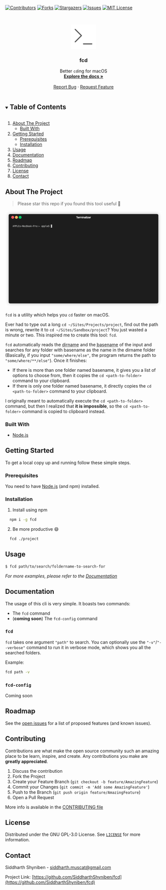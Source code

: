[![Contributors][contributors-shield]][contributors-url]
[![Forks][forks-shield]][forks-url]
[![Stargazers][stars-shield]][stars-url]
[![Issues][issues-shield]][issues-url]
[![MIT License][license-shield]][license-url]



<!-- PROJECT LOGO -->
<br />
<p align="center">
  <a href="https://github.com/SiddharthShyniben/fcd">
    <img src="assets/logo.svg" alt="Logo" width="80" height="80">
  </a>

  <h3 align="center">fcd</h3>

  <p align="center">
    Better <code>cd</code>ing for macOS
    <br />
    <a href="#documentation"><strong>Explore the docs »</strong></a>
    <br />
    <br />
    <a href="https://github.com/SiddharthShyniben/fcd/issues">Report Bug</a>
    ·
    <a href="https://github.com/SiddharthShyniben/fcd/issues">Request Feature</a>
  </p>
</p>



<!-- TABLE OF CONTENTS -->
<details open="open">
  <summary><h2 style="display: inline-block">Table of Contents</h2></summary>
  <ol>
    <li>
      <a href="#about-the-project">About The Project</a>
      <ul>
        <li><a href="#built-with">Built With</a></li>
      </ul>
    </li>
    <li>
      <a href="#getting-started">Getting Started</a>
      <ul>
        <li><a href="#prerequisites">Prerequisites</a></li>
        <li><a href="#installation">Installation</a></li>
      </ul>
    </li>
    <li><a href="#usage">Usage</a></li>
    <li><a href="#documentation">Documentation</a></li>
    <li><a href="#roadmap">Roadmap</a></li>
    <li><a href="#contributing">Contributing</a></li>
    <li><a href="#license">License</a></li>
    <li><a href="#contact">Contact</a></li>
  </ol>
</details>



<!-- ABOUT THE PROJECT -->
## About The Project

> Please star this repo if you found this tool useful :star2:

![fcd Screen Shot][product-gif]

`fcd` is a utility which helps you `cd` faster on macOS. 

Ever had to type out a long `cd ~/Sites/Projects/project`, find out the path is wrong, rewrite it to `cd ~/Sites/Sandbox/project`? You just wasted a minute or two. 
This inspired me to create this tool: `fcd`.

`fcd` automatically reads the <abbr title="the directory name of a path, similar to the Unix dirname command">dirname</abbr> and the <abbr title="the last portion of a path, similar to the Unix basename">basename</abbr> of the input and searches for any folder with basename as the name in the dirname folder (Basically, if you input `"some/where/else"`, the program returns the path to `"some/where/**/else"`). Once it finishes:
* If there is more than one folder named basename, it gives you a list of options to choose from, then it copies the `cd <path-to-folder>` command to your clipboard.
* If there is only one folder named basename, it directly copies the `cd <path-to-folder>` command to your clipboard.

I originally meant to automatically execute the `cd <path-to-folder>` command, but then I realized that **it is impossible**, so the `cd <path-to-folder>` command is copied to clipboard instead.



### Built With

* [Node.js][node-url]


<!-- GETTING STARTED -->
## Getting Started

To get a local copy up and running follow these simple steps.

### Prerequisites

You need to have [Node.js][node-url] (and npm) installed.

### Installation

1. Install using npm
  ```sh
    npm i -g fcd
  ```
2. Be more productive :smile:
  ```sh
    fcd ./project
  ```

<!-- USAGE EXAMPLES -->
## Usage

```sh
$ fcd path/to/search/foldername-to-search-for
```

_For more examples, please refer to the [Documentation](#documentation)_



<!-- Documentation -->
## Documentation

The usage of this cli is very simple. It boasts two commands:

* The `fcd` command
* (**coming soon**) The `fcd-config` command

### `fcd`

`fcd` takes one argument `"path"` to search. You can optionally use the `"-v"`/`"--verbose"` command to run it in verbose mode, which shows you all the searched folders.

Example:

```sh
fcd path -v
```

### `fcd-config`

Coming soon



<!-- ROADMAP -->
## Roadmap

See the [open issues](https://github.com/SiddharthShyniben/fcd/issues) for a list of proposed features (and known issues).



<!-- CONTRIBUTING -->
## Contributing

Contributions are what make the open source community such an amazing place to be learn, inspire, and create. Any contributions you make are **greatly appreciated**.

1. Discuss the contribution
2. Fork the Project
3. Create your Feature Branch (`git checkout -b feature/AmazingFeature`)
4. Commit your Changes (`git commit -m 'Add some AmazingFeature'`)
5. Push to the Branch (`git push origin feature/AmazingFeature`)
6. Open a Pull Request

More info is available in the [CONTRIBUTING file](./CONTRIBUTING.md)



<!-- LICENSE -->
## License

Distributed under the GNU GPL-3.0 License. See [`LICENSE`](./LICENSE) for more information.



<!-- CONTACT -->
## Contact

Siddharth Shyniben - siddharth.muscat@gmail.com

Project Link: [https://github.com/SiddharthShyniben/fcd](https://github.com/SiddharthShyniben/fcd)





<!-- MARKDOWN LINKS & IMAGES -->
[contributors-shield]: https://img.shields.io/github/contributors/SiddharthShyniben/fcd.svg?style=for-the-badge
[contributors-url]: https://github.com/SiddharthShyniben/fcd/graphs/contributors
[forks-shield]: https://img.shields.io/github/forks/SiddharthShyniben/fcd.svg?style=for-the-badge
[forks-url]: https://github.com/SiddharthShyniben/fcd/network/members
[stars-shield]: https://img.shields.io/github/stars/SiddharthShyniben/fcd.svg?style=for-the-badge
[stars-url]: https://github.com/SiddharthShyniben/fcd/stargazers
[issues-shield]: https://img.shields.io/github/issues/SiddharthShyniben/fcd.svg?style=for-the-badge
[issues-url]: https://github.com/SiddharthShyniben/fcd/issues
[license-shield]: https://img.shields.io/github/license/SiddharthShyniben/fcd.svg?style=for-the-badge
[license-url]: https://github.com/SiddharthShyniben/fcd/blob/master/LICENSE
[product-gif]: ./assets/demo/fcdemo.gif
[node-url]: https://nodejs.org
